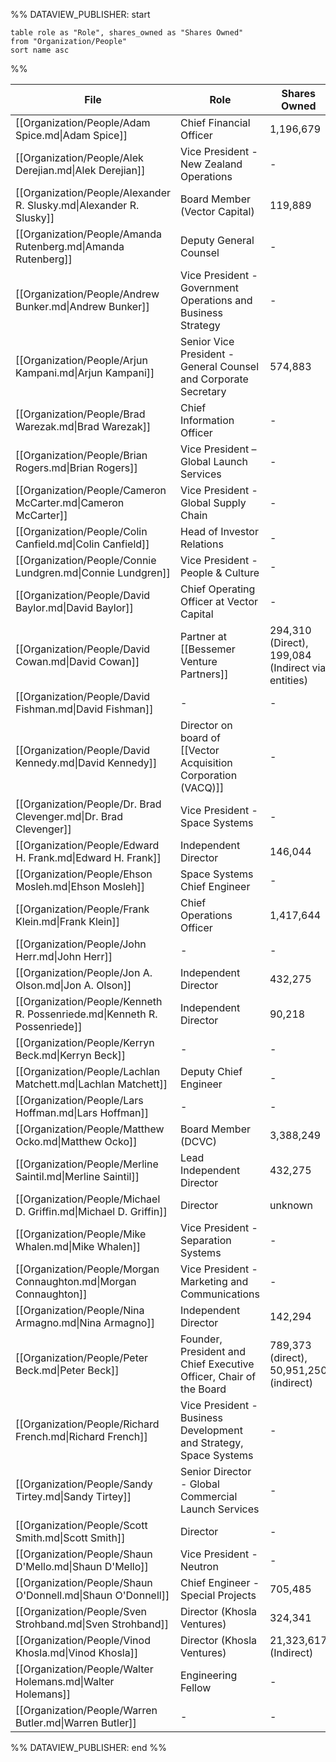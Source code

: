 %% DATAVIEW_PUBLISHER: start
```
table role as "Role", shares_owned as "Shares Owned"
from "Organization/People"
sort name asc
```
%%

| File                                                                      | Role                                                               | Shares Owned                                      |
| ------------------------------------------------------------------------- | ------------------------------------------------------------------ | ------------------------------------------------- |
| [[Organization/People/Adam Spice.md\|Adam Spice]]                         | Chief Financial Officer                                            | 1,196,679                                         |
| [[Organization/People/Alek Derejian.md\|Alek Derejian]]                   | Vice President - New Zealand Operations                            | \-                                                |
| [[Organization/People/Alexander R. Slusky.md\|Alexander R. Slusky]]       | Board Member (Vector Capital)                                      | 119,889                                           |
| [[Organization/People/Amanda Rutenberg.md\|Amanda Rutenberg]]             | Deputy General Counsel                                             | \-                                                |
| [[Organization/People/Andrew Bunker.md\|Andrew Bunker]]                   | Vice President - Government Operations and Business Strategy       | \-                                                |
| [[Organization/People/Arjun Kampani.md\|Arjun Kampani]]                   | Senior Vice President - General Counsel and Corporate Secretary    | 574,883                                           |
| [[Organization/People/Brad Warezak.md\|Brad Warezak]]                     | Chief Information Officer                                          | \-                                                |
| [[Organization/People/Brian Rogers.md\|Brian Rogers]]                     | Vice President – Global Launch Services                            | \-                                                |
| [[Organization/People/Cameron McCarter.md\|Cameron McCarter]]             | Vice President - Global Supply Chain                               | \-                                                |
| [[Organization/People/Colin Canfield.md\|Colin Canfield]]                 | Head of Investor Relations                                         | \-                                                |
| [[Organization/People/Connie Lundgren.md\|Connie Lundgren]]               | Vice President - People & Culture                                  | \-                                                |
| [[Organization/People/David Baylor.md\|David Baylor]]                     | Chief Operating Officer at Vector Capital                          | \-                                                |
| [[Organization/People/David Cowan.md\|David Cowan]]                       | Partner at [[Bessemer Venture Partners]]                           | 294,310 (Direct), 199,084 (Indirect via entities) |
| [[Organization/People/David Fishman.md\|David Fishman]]                   | \-                                                                 | \-                                                |
| [[Organization/People/David Kennedy.md\|David Kennedy]]                   | Director on board of [[Vector Acquisition Corporation (VACQ)]]     | \-                                                |
| [[Organization/People/Dr. Brad Clevenger.md\|Dr. Brad Clevenger]]         | Vice President - Space Systems                                     | \-                                                |
| [[Organization/People/Edward H. Frank.md\|Edward H. Frank]]               | Independent Director                                               | 146,044                                           |
| [[Organization/People/Ehson Mosleh.md\|Ehson Mosleh]]                     | Space Systems Chief Engineer                                       | \-                                                |
| [[Organization/People/Frank Klein.md\|Frank Klein]]                       | Chief Operations Officer                                           | 1,417,644                                         |
| [[Organization/People/John Herr.md\|John Herr]]                           | \-                                                                 | \-                                                |
| [[Organization/People/Jon A. Olson.md\|Jon A. Olson]]                     | Independent Director                                               | 432,275                                           |
| [[Organization/People/Kenneth R. Possenriede.md\|Kenneth R. Possenriede]] | Independent Director                                               | 90,218                                            |
| [[Organization/People/Kerryn Beck.md\|Kerryn Beck]]                       | \-                                                                 | \-                                                |
| [[Organization/People/Lachlan Matchett.md\|Lachlan Matchett]]             | Deputy Chief Engineer                                              | \-                                                |
| [[Organization/People/Lars Hoffman.md\|Lars Hoffman]]                     | \-                                                                 | \-                                                |
| [[Organization/People/Matthew Ocko.md\|Matthew Ocko]]                     | Board Member (DCVC)                                                | 3,388,249                                         |
| [[Organization/People/Merline Saintil.md\|Merline Saintil]]               | Lead Independent Director                                          | 432,275                                           |
| [[Organization/People/Michael D. Griffin.md\|Michael D. Griffin]]         | Director                                                           | unknown                                           |
| [[Organization/People/Mike Whalen.md\|Mike Whalen]]                       | Vice President - Separation Systems                                | \-                                                |
| [[Organization/People/Morgan Connaughton.md\|Morgan Connaughton]]         | Vice President - Marketing and Communications                      | \-                                                |
| [[Organization/People/Nina Armagno.md\|Nina Armagno]]                     | Independent Director                                               | 142,294                                           |
| [[Organization/People/Peter Beck.md\|Peter Beck]]                         | Founder, President and Chief Executive Officer, Chair of the Board | 789,373 (direct), 50,951,250 (indirect)           |
| [[Organization/People/Richard French.md\|Richard French]]                 | Vice President - Business Development and Strategy, Space Systems  | \-                                                |
| [[Organization/People/Sandy Tirtey.md\|Sandy Tirtey]]                     | Senior Director - Global Commercial Launch Services                | \-                                                |
| [[Organization/People/Scott Smith.md\|Scott Smith]]                       | Director                                                           | \-                                                |
| [[Organization/People/Shaun D'Mello.md\|Shaun D'Mello]]                   | Vice President - Neutron                                           | \-                                                |
| [[Organization/People/Shaun O'Donnell.md\|Shaun O'Donnell]]               | Chief Engineer - Special Projects                                  | 705,485                                           |
| [[Organization/People/Sven Strohband.md\|Sven Strohband]]                 | Director (Khosla Ventures)                                         | 324,341                                           |
| [[Organization/People/Vinod Khosla.md\|Vinod Khosla]]                     | Director (Khosla Ventures)                                         | 21,323,617 (Indirect)                             |
| [[Organization/People/Walter Holemans.md\|Walter Holemans]]               | Engineering Fellow                                                 | \-                                                |
| [[Organization/People/Warren Butler.md\|Warren Butler]]                   | \-                                                                 | \-                                                |

%% DATAVIEW_PUBLISHER: end %%

